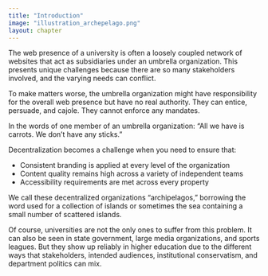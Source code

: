```yaml
---
title: "Introduction"
image: "illustration_archepelago.png"
layout: chapter
---
```


The web presence of a university is often a loosely coupled network of websites that act as subsidiaries under an umbrella organization. This presents unique challenges because there are so many stakeholders involved, and the varying needs can conflict.

To make matters worse, the umbrella organization might have responsibility for the overall web presence but have no real authority. They can entice, persuade, and cajole. They cannot enforce any mandates.

In the words of one member of an umbrella organization: “All we have is carrots. We don’t have any sticks.”

Decentralization becomes a challenge when you need to ensure that:

- Consistent branding is applied at every level of the organization
- Content quality remains high across a variety of independent teams
- Accessibility requirements are met across every property

We call these decentralized organizations “archipelagos,” borrowing the word used for a collection of islands or sometimes the sea containing a small number of scattered islands.

Of course, universities are not the only ones to suffer from this problem. It can also be seen in state government, large media organizations, and sports leagues. But they show up reliably in higher education due to the different ways that stakeholders, intended audiences, institutional conservatism, and department politics can mix.